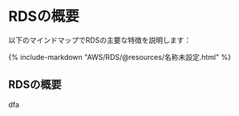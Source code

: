 

# RDSの概要

以下のマインドマップでRDSの主要な特徴を説明します：

{% include-markdown "AWS/RDS/@resources/名称未設定.html" %}

## RDSの概要

dfa